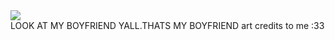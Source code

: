 <img src="https://cdn.discordapp.com/attachments/712616007373553671/1197464977863360574/GEHHsqCbMAAxDQC.png?ex=65bb5d2a&is=65a8e82a&hm=a75ab30bb7ca3cb36abb09d3cd5e291c381fd4190ae51d3982f1198274cdd466&"> 
<br> LOOK AT MY BOYFRIEND YALL.THATS MY BOYFRIEND art credits to me :33
